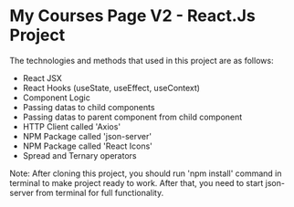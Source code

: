 # My Courses Page V2 - React.Js Project

The technologies and methods that used in this project are as follows:

- React JSX
- React Hooks (useState, useEffect, useContext)
- Component Logic
- Passing datas to child components
- Passing datas to parent component from child component
- HTTP Client called 'Axios'
- NPM Package called 'json-server'
- NPM Package called 'React Icons'
- Spread and Ternary operators

Note: After cloning this project, you should run 'npm install' command in terminal to make project ready to work. After that, you need to start json-server from terminal for full functionality.
